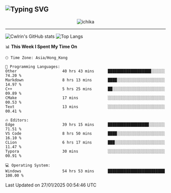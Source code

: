 ![Typing SVG](https://readme-typing-svg.demolab.com?font=Jost&size=24&pause=1000&color=7799EE&vCenter=true&multiline=true&random=false&width=435&height=100&lines=Hi+there;I'm+Sakurakouji+Nanaha;You+can+also+tell+me+Cwlrin%E2%98%86)
---
<p align="center">
  <img src="https://image.cwlrin.wiki/images/2024/11/09/1000015899.md.png" alt="ichika" border="0" />
</p>

---
![Cwlrin's GitHub stats](https://github-readme-stats.vercel.app/api?username=cwlrin&show_icons=true&theme=buefy)
![Top Langs](https://github-readme-stats.vercel.app/api/top-langs/?username=cwlrin&layout=compact&hide=html,css)

<!--START_SECTION:waka-->
📊 **This Week I Spent My Time On** 

```text
🕑︎ Time Zone: Asia/Hong_Kong

💬 Programming Languages: 
Other                    40 hrs 43 mins      ███████████████████░░░░░░   74.20 % 
Markdown                 8 hrs 13 mins       ████░░░░░░░░░░░░░░░░░░░░░   14.97 % 
C++                      5 hrs 25 mins       ██░░░░░░░░░░░░░░░░░░░░░░░   09.89 % 
CMake                    17 mins             ░░░░░░░░░░░░░░░░░░░░░░░░░   00.53 % 
Text                     13 mins             ░░░░░░░░░░░░░░░░░░░░░░░░░   00.41 % 

🔥 Editors: 
Edge                     39 hrs 15 mins      ██████████████████░░░░░░░   71.51 % 
VS Code                  8 hrs 50 mins       ████░░░░░░░░░░░░░░░░░░░░░   16.10 % 
CLion                    6 hrs 17 mins       ███░░░░░░░░░░░░░░░░░░░░░░   11.47 % 
Typora                   30 mins             ░░░░░░░░░░░░░░░░░░░░░░░░░   00.91 % 

💻 Operating System: 
Windows                  54 hrs 53 mins      █████████████████████████   100.00 % 
```


 Last Updated on 27/01/2025 00:54:46 UTC
<!--END_SECTION:waka-->
